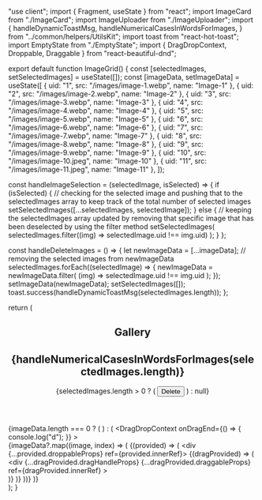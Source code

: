 "use client";
import { Fragment, useState } from "react";
import ImageCard from "./ImageCard";
import ImageUploader from "./ImageUploader";
import {
  handleDynamicToastMsg,
  handleNumericalCasesInWordsForImages,
} from "../common/helpers/UtilsKit";
import toast from "react-hot-toast";
import EmptyState from "./EmptyState";
import { DragDropContext, Droppable, Draggable } from "react-beautiful-dnd";

export default function ImageGrid() {
  const [selectedImages, setSelectedImages] = useState([]);
  const [imageData, setImageData] = useState([
    { uid: "1", src: "/images/image-1.webp", name: "Image-1" },
    { uid: "2", src: "/images/image-2.webp", name: "Image-2" },
    { uid: "3", src: "/images/image-3.webp", name: "Image-3" },
    { uid: "4", src: "/images/image-4.webp", name: "Image-4" },
    { uid: "5", src: "/images/image-5.webp", name: "Image-5" },
    { uid: "6", src: "/images/image-6.webp", name: "Image-6" },
    { uid: "7", src: "/images/image-7.webp", name: "Image-7" },
    { uid: "8", src: "/images/image-8.webp", name: "Image-8" },
    { uid: "9", src: "/images/image-9.webp", name: "Image-9" },
    { uid: "10", src: "/images/image-10.jpeg", name: "Image-10" },
    { uid: "11", src: "/images/image-11.jpeg", name: "Image-11" },
  ]);

  const handleImageSelection = (selectedImage, isSelected) => {
    if (isSelected) {
      // checking for the selected image and pushing that to the selectedImages array to keep track of the total number of selected images
      setSelectedImages([...selectedImages, selectedImage]);
    } else {
      // keeping the selectedImages array updated by removing that specific image that has been deselected by using the filter method
      setSelectedImages(
        selectedImages.filter((img) => selectedImage.uid !== img.uid)
      );
    }
  };

  const handleDeleteImages = () => {
    let newImageData = [...imageData];
    // removing the selected images from newImageData
    selectedImages.forEach((selectedImage) => {
      newImageData = newImageData.filter(
        (img) => selectedImage.uid !== img.uid
      );
    });
    setImageData(newImageData);
    setSelectedImages([]);
    toast.success(handleDynamicToastMsg(selectedImages.length));
  };

  return (
    <section className="divide-y divide-gray-300 space-y-4 border-md bg-white rounded-lg shadow-md w-full">
      <header className="pt-6 px-6 space-y-2">
        <h2 className="text-base font-semibold text-gray-700">Gallery</h2>
        <div className="flex justify-between items-center">
          <h2 className="text-base font-medium text-gray-500">
            {handleNumericalCasesInWordsForImages(selectedImages.length)}
          </h2>
          {selectedImages.length > 0 ? (
            <button
              onClick={handleDeleteImages}
              type="submit"
              className="text-sm font-semibold cursor-pointer bg-red-500 px-5 py-3 rounded-md text-white hover:bg-red-600 focus:outline focus:ring-1 focus:ring-offset-1 focus:ring-red-50"
            >
              Delete
            </button>
          ) : null}
        </div>
      </header>
      {imageData.length === 0 ? (
        <EmptyState />
      ) : (
        <DragDropContext
          onDragEnd={() => {
            console.log("d");
          }}
        >
          <div className="p-4 grid grid-cols-2 sm:grid-cols-3 md:grid-cols-4 lg:grid-cols-5 gap-4">
            {imageData?.map((image, index) => (
              <Droppable
                droppableId={image.uid}
                type="group"
                direction="horizontal"
                key={image.uid}
              >
                {(provided) => (
                  <div {...provided.droppableProps} ref={provided.innerRef}>
                    <Draggable draggableId={image.uid} index={index}>
                      {(dragProvided) => (
                        <div
                          {...dragProvided.dragHandleProps}
                          {...dragProvided.draggableProps}
                          ref={dragProvided.innerRef}
                        >
                          <ImageCard
                            image={image}
                            key={image.uid}
                            handleImageSelection={handleImageSelection}
                          />
                        </div>
                      )}
                    </Draggable>
                  </div>
                )}
              </Droppable>
            ))}
            <ImageUploader />
          </div>
        </DragDropContext>
      )}
    </section>
  );
}
